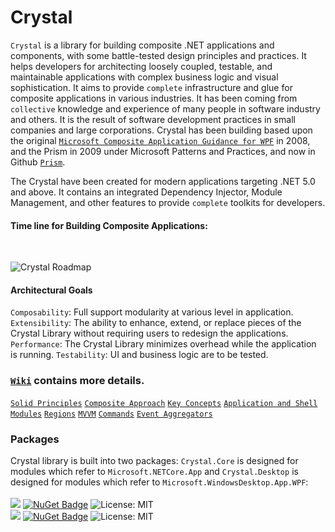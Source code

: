# Crystal

```Crystal``` is a library for building composite .NET applications and components, with some battle-tested design principles and practices. It helps developers for architecting loosely coupled, testable, and maintainable applications with complex business logic and visual sophistication. It aims to provide ```complete``` infrastructure and glue for composite applications in various industries. It has been coming from ```collective``` knowledge and experience of many people in software industry and others. It is the result of software development practices in small companies and large corporations. Crystal has been building based upon the original <a href="https://www.microsoft.com/en-us/download/details.aspx?id=22379">```Microsoft Composite Application Guidance for WPF```</a> in 2008, and the Prism in 2009 under Microsoft Patterns and Practices, and now in Github <a href="https://github.com/prism">```Prism```</a>.

The Crystal have been created for modern applications targeting .NET 5.0 and above. It contains an integrated Dependency Injector, Module Management, and other features to provide ```complete``` toolkits for developers.
<br/>

#### Time line for Building Composite Applications: ####
<br/>

![Crystal Roadmap](https://github.com/jinhuca/Crystal/blob/master/Documentation/Crystal%20TimeLine.svg)
<br/>

#### Architectural Goals
`Composability`: Full support modularity at various level in application.
`Extensibility`: The ability to enhance, extend, or replace pieces of the Crystal Library without requiring users to redesign the applications.
`Performance`: The Crystal Library minimizes overhead while the application is running.
`Testability`: UI and business logic are to be tested.

### [```Wiki```](https://github.com/jinhuca/Crystal/wiki) contains more details.
[```Solid Principles```](https://github.com/jinhuca/Crystal/wiki/01.-Solid-Principles)
[```Composite Approach```](https://github.com/jinhuca/Crystal/wiki/02.-Composite-Approach)
[```Key Concepts```](https://github.com/jinhuca/Crystal/wiki/03.-Key-Concepts)
[```Application and Shell```](https://github.com/jinhuca/Crystal/wiki/04.-Application-and-Shell)
[```Modules```](https://github.com/jinhuca/Crystal/wiki/05.-Modules)
[```Regions```](https://github.com/jinhuca/Crystal/wiki/06.-Regions)
[```MVVM```](https://github.com/jinhuca/Crystal/wiki/07.-MVVM)
[```Commands```](https://github.com/jinhuca/Crystal/wiki/08.-Commands)
[```Event Aggregators```](https://github.com/jinhuca/Crystal/wiki/09.-Event-Aggregators)
<br/>

### Packages ###
Crystal library is built into two packages: `Crystal.Core` is designed for modules which refer to ```Microsoft.NETCore.App``` and `Crystal.Desktop` is designed for modules which refer to ```Microsoft.WindowsDesktop.App.WPF```:</br></br>
<a href="https://www.nuget.org/packages/Crystal.Core/">![](https://img.shields.io/badge/Crystal-Core-red)</a> [![NuGet Badge](https://buildstats.info/nuget/Crystal.Core)](https://www.nuget.org/packages/Crystal.Core/) ![License: MIT](https://img.shields.io/badge/license-MIT-blue) </br>
<a href="https://www.nuget.org/packages/Crystal.Desktop/">![](https://img.shields.io/badge/Crystal-Desktop-red)</a> [![NuGet Badge](https://buildstats.info/nuget/Crystal.Desktop)](https://www.nuget.org/packages/Crystal.Desktop/) ![License: MIT](https://img.shields.io/badge/license-MIT-blue)

